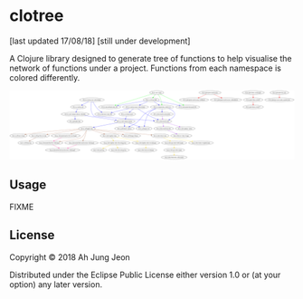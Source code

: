 # clotree

[last updated 17/08/18]
[still under development]


A Clojure library designed to generate tree of functions to help visualise the network of functions under a project. Functions from each namespace is colored differently.

![alt text](output/function-tree.png)


## Usage

FIXME

## License

Copyright © 2018 Ah Jung Jeon

Distributed under the Eclipse Public License either version 1.0 or (at
your option) any later version.
